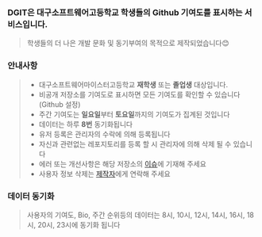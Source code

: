 ### DGIT은 대구소프트웨어고등학교 학생들의 Github 기여도를 표시하는 서비스입니다.

> 학생들의 더 나은 개발 문화 및 동기부여의 목적으로 제작되었습니다😊

### 안내사항

> - 대구소프트웨어마이스터고등학교 **재학생** 또는 **졸업생** 대상입니다.
> - 비공개 저장소를 기여도로 표시하면 모든 기여도를 확인할 수 있습니다 (Github 설정)
> - 주간 기여도는 **일요일**부터 **토요일**까지의 기여도가 집계된 것입니다
> - 데이터는 하루 **8번** 동기화됩니다
> - 유저 등록은 관리자의 수락에 의해 등록됩니다
> - 자신과 관련없는 레포지토리를 등록 할 시 관리자에 의해 삭제 될 수 있습니다
> - 에러 또는 개선사항은 해당 저장소의 [이슈](https://github.com/Team-B1ND/DGIT_SERVER_V3/issues)에 기재해 주세요
> - 사용자 정보 삭제는 [제작자](https://www.instagram.com/vlolts/)에게 연락해 주세요

### 데이터 동기화

> 사용자의 기여도, Bio, 주간 순위등의 데이터는 8시, 10시, 12시, 14시, 16시, 18시, 20시, 23시에 동기화 됩니다